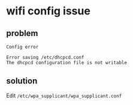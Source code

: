 # wifi config issue

## problem
`Config error`
```
Error saving /etc/dhcpcd.conf
The dhcpcd configuration file is not writable
```

## solution
Edit `/etc/wpa_supplicant/wpa_supplicant.conf`
